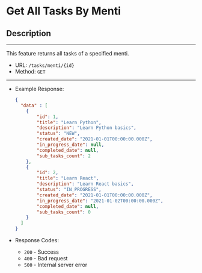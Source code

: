 # Get All Tasks By Menti

## Description

___
This feature returns all tasks of a specified menti.

* URL: `/tasks/menti/{id}`
* Method: `GET`

___

* Example Response:

    ```json
  {
      "data" : [
        {
            "id": 1,
            "title": "Learn Python",
            "description": "Learn Python basics",
            "status": "NEW",
            "created_date": "2021-01-01T00:00:00.000Z",
            "in_progress_date": null,
            "completed_date": null,
            "sub_tasks_count": 2
        },
        {
            "id": 2,
            "title": "Learn React",
            "description": "Learn React basics",
            "status": "IN_PROGRESS",
            "created_date": "2021-01-01T00:00:00.000Z",
            "in_progress_date": "2021-01-02T00:00:00.000Z",
            "completed_date": null,
            "sub_tasks_count": 0
        }
      ]
  }
    ```

* Response Codes:
    * `200` - Success
    * `400` - Bad request
    * `500` - Internal server error
